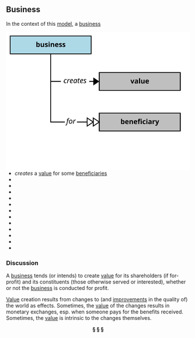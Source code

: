 ## Business

In the context of this [model](../domain-inventory.md), a [business][business]

<img align="right" src="../images/business_creates.svg" />

<ul>
 <li><i>creates</i> a <a href="value.md">value</a> for some <a href="beneficiary.md">beneficiaries</a></li>
 <li> </li>
 <li> </li>
 <li> </li>
 <li> </li>
 <li> </li>
 <li> </li>
 <li> </li>
 <li> </li>
 <li> </li>
 <li> </li>
 <li> </li>
 <li> </li>
</ul>



### Discussion

A [business][business] tends (or intends) to create [value][value] for its shareholders
(if for-profit) and its constituents (those otherwise served or interested),
whether or not the [business][business] is conducted for profit.

[Value][Value] creation results from changes to (and [improvements][improvement] in the quality of) the world as effects.
Sometimes, the [value][value] of the changes results in monetary exchanges,
esp. when someone pays for the benefits received.
Sometimes, the [value][value] is intrinsic to the changes themselves.


<div align="center"><b>&sect; &sect; &sect;</b></div>

[activity]: activity.md
[activities]: activity.md
[business]: business.md
[businesses]: business.md
[component]: component.md
[components]: component.md
[developer]: developer.md
[developers]: developer.md
[dialog]: dialog.md
[dialogs]: dialog.md
[expector]: expector.md
[expectors]: expector.md
[feature]: feature.md
[features]: feature.md
[governor]: governor.md
[governors]: governor.md
[improvement]: improvement.md
[improvements]: improvement.md
[instrument]: instrument.md
[instruments]: instrument.md
[interface]: interface.md
[interfaces]: interface.md
[mission]: mission.md
[missions]: mission.md
[requestor]: requestor.md
[requestors]: requestor.md
[solution]: solution.md
[solutions]: solution.md
[stakeholder]: stakeholder.md
[stakeholders]: stakeholder.md
[value]: value.md
[values]: value.md
[vision]: vision.md
[visions]: vision.md

[qualities]: https://educery.dev/papers/modeling/quality-alignment/#business-quality-inventory
[improve]: improvement.md
[measurement]: https://educery.dev/papers/software-requirements/policy/values/#qualities-quantities
[improves]: improvement.md
[quality]: https://educery.dev/papers/modeling/quality-alignment/#business-quality-inventory
[measurable.way]: measurement.md
[valuable]: value.md
